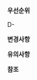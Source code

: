**우선순위**
<!--
D-0 (ASAP)
긴급한 수정사항으로 바로 리뷰해 주세요.
앱의 오류로 인해 장애가 발생하거나, 빌드가 되지 않는 등 긴급 이슈가 발생할 때 사용합니다.

D-N (Within N days)
N일 이내에 리뷰해 주세요
-->

D-



**변경사항**



**유의사항**
<!--
- 영향범위
- 중점적으로 pr 리뷰해줬으면 하는 부분
-->



**참조**
<!--
변경사항에 대해서 파악할 수 있는 링크 (노션, 슬랙, 위키 등)
-->